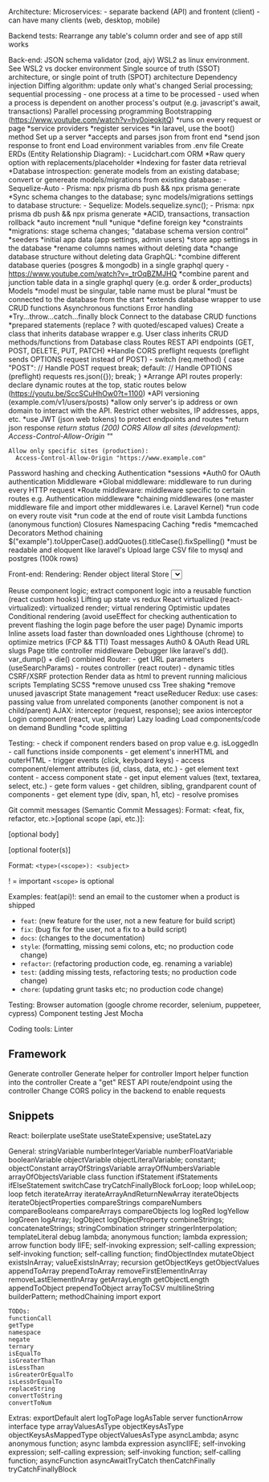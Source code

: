 Architecture:
  Microservices:
    - separate backend (API) and frontent (client)
    - can have many clients (web, desktop, mobile)
    
Backend tests:
Rearrange any table's column order and see of app still works

Back-end:
  JSON schema validator (zod, ajv)
  WSL2 as linux environment. See WSL2 vs docker environment
  Single source of truth (SSOT) architecture, or single point of truth (SPOT) architecture
  Dependency injection
  Diffing algorithm: update only what's changed
  Serial processing; sequential processing
    - one process at a time to be processed
    - used when a process is dependent on another process's output (e.g. javascript's await, transactions)
  Parallel processing programming
  Bootstrapping (https://www.youtube.com/watch?v=hy0oieokjtQ)
    *runs on every request or page
    *service providers
    *register services
    *in laravel, use the boot() method
  Set up a server
    *accepts and parses json from front end
    *send json response to front end
  Load environment variables from .env file
  Create ERDs (Entity Relationship Diagram):
    - Lucidchart.com
  ORM
    *Raw query option with replacements/placeholder
    *Indexing for faster data retrieval
    *Database introspection: generate models from an existing database; convert or genereate models/migrations from existing database:
      - Sequelize-Auto
      - Prisma: npx prisma db push && npx prisma generate
    *Sync schema changes to the database; sync models/migrations settings to database structure:
      - Sequelize: Models.sequelize.sync();
      - Prisma: npx prisma db push && npx prisma generate
    *ACID, transactions, transaction rollback
    *auto increment
    *null
    *unique
    *define foreign key
    *constraints
    *migrations: stage schema changes; "database schema version control"
    *seeders
      *initial app data (app settings, admin users)
      *store app settings in the database
    *rename columns names without deleting data
    *change database structure without deleting data
  GraphQL:
    *combine different database queries (posgres & mongodb) in a single graphql query
      - https://www.youtube.com/watch?v=_trOqBZMJHQ
    *combine parent and junction table data in a single graphql query (e.g. order & order_products)
  Models
    *model must be singular, table name must be plural
    *must be connected to the database from the start
    *extends database wrapper to use CRUD functions
  Asynchronous functions
  Error handling
    *Try...throw...catch...finally block
  Connect to the database
  CRUD functions
    *prepared statements (replace ? with quoted/escaped values)
  Create a class that inherits database wrapper e.g. User class inherits CRUD methods/functions from Database class
  Routes
  REST API endpoints (GET, POST, DELETE, PUT, PATCH)
    *Handle CORS preflight requests (preflight sends OPTIONS request instead of POST)
      - switch (req.method) {
          case "POST":
            // Handle POST request
            break;
          default:
            // Handle OPTIONS (preflight) requests
            res.json({});
            break;
        }
    *Arrange API routes properly: declare dynamic routes at the top, static routes below (https://youtu.be/SccSCuHhOw0?t=1100)
    *API versioning (example.com/v1/users/posts)
    *allow only server's ip address or own domain to interact with the API. Restrict other websites, IP addresses, apps, etc.
    *use JWT (json web tokens) to protect endpoints and routes
    *return json response
    *return status (200)
  CORS
    Allow all sites (development):
      Access-Control-Allow-Origin "*"

    Allow only specific sites (production):
      Access-Control-Allow-Origin "https://www.example.com"
    
  Password hashing and checking
  Authentication
    *sessions
    *Auth0 for OAuth authentication
  Middleware
    *Global middleware: middleware to run during every HTTP request
    *Route middleware: middleware specific to certain routes e.g. Authentication middleware
    *chaining middlewares (one master middleware file and import other middlewares i.e. Laravel Kernel)
    *run code on every route visit
    *run code at the end of route visit
  Lambda functions (anonymous function)
  Closures
  Namespacing
  Caching
    *redis
    *memcached
  Decorators
  Method chaining
    $("example").toUpperCase().addQuotes().titleCase().fixSpelling()
    *must be readable and eloquent like laravel's
  Upload large CSV file to mysql and postgres (100k rows)

Front-end:
  Rendering:
    Render object literal
    Store <select/> value to state on change

  Reuse component logic; extract component logic into a reusable function (react custom hooks)
  Lifting up state vs redux
  React virtualized (react-virtualized): virtualized render; virtual rendering
  Optimistic updates
  Conditional rendering (avoid useEffect for checking authentication to prevent flashing the login page before the user page)
  Dynamic imports
  Inline assets load faster than downloaded ones
  Lighthouse (chrome) to optimize metrics (FCP && TTI)
  Toast messages
  Auth0 & OAuth
  Read URL slugs
  Page title controller middleware
  Debugger like laravel's dd(). var_dump() + die() combined
  Router:
    - get URL parameters (useSearchParams)
    - routes controller (react router)
    - dynamic titles
  CSRF/XSRF protection
  Render data as html to prevent running malicious scripts
  Templating
  SCSS
    *remove unused css
  Tree shaking
    *remove unused javascript
  State management
    *react useReducer
    Redux:
      use cases:
        passing value from unrelated components (another component is not a child/parent)
  AJAX:
    interceptor (request, response); see axios interceptor
  Login component (react, vue, angular)
  Lazy loading
  Load components/code on demand
  Bundling
    *code splitting

  Testing:
    - check if component renders based on prop value e.g. isLoggedIn
    - call functions inside components
    - get element's innerHTML and outerHTML
    - trigger events (click, keyboard keys)
    - access component/element attributes (id, class, data, etc.)
    - get element text content
    - access component state
    - get input element values (text, textarea, select, etc.)
    - gete form values
    - get children, sibling, grandparent count of components
    - get element type (div, span, h1, etc)
    - resolve promises
    
Git commit messages (Semantic Commit Messages):
Format:
  <feat, fix, refactor, etc.>[optional scope (api, etc.)]: <description>

  [optional body]

  [optional footer(s)]
  
Format:
  `<type>(<scope>): <subject>`

! = important
`<scope>` is optional

Examples:
  feat(api)!: send an email to the customer when a product is shipped

- `feat`: (new feature for the user, not a new feature for build script)
- `fix`: (bug fix for the user, not a fix to a build script)
- `docs`: (changes to the documentation)
- `style`: (formatting, missing semi colons, etc; no production code change)
- `refactor`: (refactoring production code, eg. renaming a variable)
- `test`: (adding missing tests, refactoring tests; no production code change)
- `chore`: (updating grunt tasks etc; no production code change)

Testing:
  Browser automation (google chrome recorder, selenium, puppeteer, cypress)
  Component testing
  Jest
  Mocha

Coding tools:
  Linter
  
## Framework
  Generate controller
  Generate helper for controller
  Import helper function into the controller
  Create a "get" REST API route/endpoint using the controller
  Change CORS policy in the backend to enable requests
  

## Snippets
  React:
    boilerplate
    useState
    useStateExpensive; useStateLazy
  
  General:
    stringVariable
    numberIntegerVariable
    numberFloatVariable
    booleanVariable
    objectVariable
    objectLiteralVariable; constant; objectConstant
    arrayOfStringsVariable
    arrayOfNumbersVariable
    arrayOfObjectsVariable
    class
    function
    ifStatement
    ifStatements
    ifElseStatement
    switchCase
    tryCatchFinallyBlock
    forLoop; loop
    whileLoop; loop
    fetch
    iterateArray
    iterateArrayAndReturnNewArray
    iterateObjects
    iterateObjectProperties
    compareStrings
    compareNumbers
    compareBooleans
    compareArrays
    compareObjects
    log
    logRed
    logYellow
    logGreen
    logArray; logObject
    logObjectProperty
    combineStrings; concatenateStrings; stringCombination
    stringer
    stringerInterpolation; templateLiteral
    debug
    lambda; anonymous function; lambda expression; arrow function body
    IIFE; self-invoking expression; self-calling expression; self-invoking function; self-calling function;
    findObjectIndex
    mutateObject
    existsInArray; valueExistsInArray;
    recursion
    getObjectKeys
    getObjectValues
    appendToArray
    prependToArray
    removeFirstElementInArray
    removeLastElementInArray
    getArrayLength
    getObjectLength
    appendToObject
    prependToObject
    arrayToCSV
    multilineString
    builderPattern; methodChaining
    import
    export
  
    TODOs:
    functionCall
    getType
    namespace
    negate
    ternary
    isEqualTo
    isGreaterThan
    isLessThan
    isGreaterOrEqualTo
    isLessOrEqualTo
    replaceString
    convertToString
    convertToNum

  Extras:
    exportDefault
    alert
    logToPage
    logAsTable
    server
    functionArrow
    interface
    type
    arrayValuesAsType
    objectKeysAsType
    objectKeysAsMappedType
    objectValuesAsType
    asyncLambda; async anonymous function; async lambda expression
    asyncIIFE; self-invoking expression; self-calling expression; self-invoking function; self-calling function;
    asyncFunction
    asyncAwaitTryCatch
    thenCatchFinally
    tryCatchFinallyBlock
